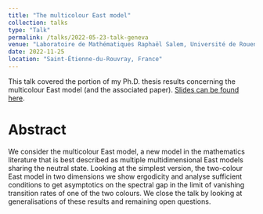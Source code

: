 ```yaml
---
title: "The multicolour East model"
collection: talks
type: "Talk"
permalink: /talks/2022-05-23-talk-geneva
venue: "Laboratoire de Mathématiques Raphaël Salem, Université de Rouen Normandie"
date: 2022-11-25
location: "Saint-Étienne-du-Rouvray, France"
---
```


This talk covered the portion of my Ph.D. thesis results concerning the multicolour East model (and the associated paper).
[Slides can be found here](/files/2022_11_presentation_rouen.pdf).

# Abstract
We consider the multicolour East model, a new model in the mathematics
literature that is best described as multiple multidimensional East models
sharing the neutral state. Looking at the simplest version, the two-colour East
model in two dimensions we show ergodicity and analyse sufficient conditions to
get asymptotics on the spectral gap in the limit of vanishing transition rates
of one of the two colours. We close the talk by looking at generalisations of
these results and remaining open questions.
